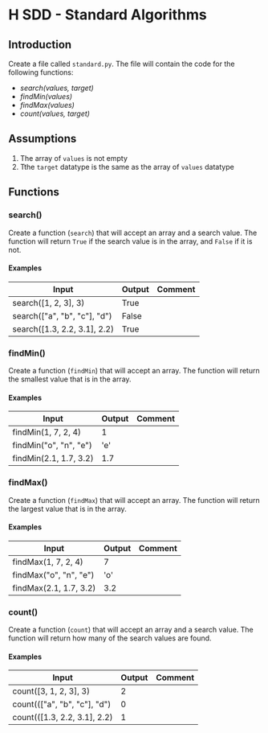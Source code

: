 # H SDD - Standard Algorithms

## Introduction

Create a file called `standard.py`.  The file will contain the code for the following functions:

* _search(values, target)_
* _findMin(values)_
* _findMax(values)_
* _count(values, target)_


## Assumptions

1. The array of `values` is not empty
2. Tthe `target` datatype is the same as the array of `values` datatype


## Functions


### search()

Create a function (`search`) that will accept an array and a search value.  The function will return `True` if the search value is in the array, and `False` if it is not.

#### Examples

| Input                        | Output | Comment |
| -----                        | ------ | ------- |
| search([1, 2, 3], 3)         | True   | |
| search(["a", "b", "c"], "d") | False  | |
| search([1.3, 2.2, 3.1], 2.2) | True   | |


### findMin()

Create a function (`findMin`) that will accept an array.  The function will return the smallest value that is in the array.

#### Examples

| Input                  | Output | Comment |
| -----                  | ------ | ------- |
| findMin(1, 7, 2, 4)    | 1      | |
| findMin("o", "n", "e") | 'e'    | |
| findMin(2.1, 1.7, 3.2) | 1.7    | |


### findMax()

Create a function (`findMax`) that will accept an array.  The function will return the largest value that is in the array.

#### Examples

| Input                   | Output | Comment |
| -----                   | ------ | ------- |
| findMax(1, 7, 2, 4)     | 7      | |
| findMax("o", "n", "e")  | 'o'    | |
| findMax(2.1, 1.7, 3.2)  | 3.2    | |


### count()

Create a function (`count`) that will accept an array and a search value.  The function will return how many of the search values are found.

#### Examples

| Input                        | Output | Comment |
| -----                        | ------ | ------- |
| count([3, 1, 2, 3], 3)       | 2      | |
| count((["a", "b", "c"], "d") | 0      | |
| count(([1.3, 2.2, 3.1], 2.2) | 1      | |
